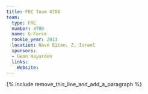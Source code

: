 ```yaml
---
title: FRC Team 4708
team:
  type: FRC
  number: 4708
  name: G-Force
  rookie_year: 2013
  location: Nave Eitan, Z, Israel
  sponsors:
  - Geon Hayarden
  links:
    Website:
---
```


{% include remove_this_line_and_add_a_paragraph %}